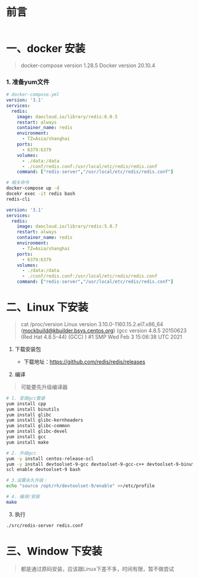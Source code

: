 # 前言

```

```



# 一、docker 安装

> docker-compose version 1.28.5
> Docker version 20.10.4

### 1. 准备yum文件

```yml
# docker-compose.yml
version: '3.1'
services:
  redis:
    image: daocloud.io/library/redis:6.0.5
    restart: always
    container_name: redis
    environment:
      - TZ=Asia/shanghai
    ports:
      - 6379:6379
    volumes:
      - ./data:/data
      - ./conf/redis.conf:/usr/local/etc/redis/redis.conf
    command: ["redis-server","/usr/local/etc/redis/redis.conf"]
```

```bash
# 相关命令
docker-compose up -d
docekr exec -it redis bash
redis-cli
```

```yml
version: '3.1'
services:
  redis:
    image: daocloud.io/library/redis:5.0.7
    restart: always
    container_name: redis
    environment:
      - TZ=Asia/shanghai
    ports:
      - 6379:6379
    volumes:
      - ./data:/data
      - ./conf/redis.conf:/usr/local/etc/redis/redis.conf
    command: ["redis-server","/usr/local/etc/redis/redis.conf"]
```

# 二、Linux 下安装

> cat /proc/version
> Linux version 3.10.0-1160.15.2.el7.x86_64 (mockbuild@kbuilder.bsys.centos.org) (gcc version 4.8.5 20150623 (Red Hat 4.8.5-44) (GCC) ) #1 SMP Wed Feb 3 15:06:38 UTC 2021

1. 下载安装包

   - 下载地址：https://github.com/redis/redis/releases

2.  编译

   > 可能要先升级编译器

   ```bash
   # 1. 安装gcc套装
   yum install cpp
   yum install binutils
   yum install glibc
   yum install glibc-kernheaders
   yum install glibc-common
   yum install glibc-devel
   yum install gcc
   yum install make
   
   # 2. 升级gcc
   yum -y install centos-release-scl
   yum -y install devtoolset-9-gcc devtoolset-9-gcc-c++ devtoolset-9-binutils
   scl enable devtoolset-9 bash
   
   # 3.设置永久升级：
   echo "source /opt/rh/devtoolset-9/enable" >>/etc/profile
   
   # 4. 编译/安装
   make
   
   ```

3.  执行

   ```bash
   ./src/redis-server redis.conf
   ```

# 三、Window 下安装

> 都是通过原码安装，应该跟Linux下差不多，时间有限，暂不做尝试